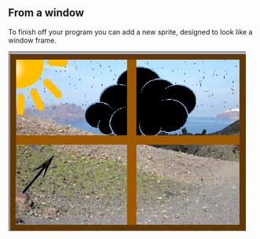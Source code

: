 ## From a window

To finish off your program you can add a new sprite, designed to look like a window frame.

![](images/screen23.png)

